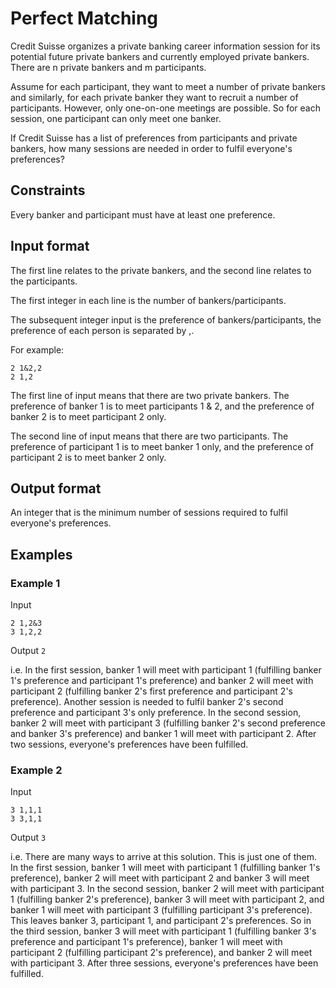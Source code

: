 # Perfect Matching
Credit Suisse organizes a private banking career information session for its potential future private bankers and currently employed private bankers. There are n private bankers and m participants.

Assume for each participant, they want to meet a number of private bankers and similarly, for each private banker they want to recruit a number of participants. However, only one-on-one meetings are possible. So for each session, one participant can only meet one banker.

If Credit Suisse has a list of preferences from participants and private bankers, how many sessions are needed in order to fulfil everyone's preferences?

## Constraints
Every banker and participant must have at least one preference.
## Input format
The first line relates to the private bankers, and the second line relates to the participants.

The first integer in each line is the number of bankers/participants.

The subsequent integer input is the preference of bankers/participants, the preference of each person is separated by ,.

For example:
```
2 1&2,2
2 1,2
```
The first line of input means that there are two private bankers. The preference of banker 1 is to meet participants 1 & 2, and the preference of banker 2 is to meet participant 2 only.

The second line of input means that there are two participants. The preference of participant 1 is to meet banker 1 only, and the preference of participant 2 is to meet banker 2 only.

## Output format
An integer that is the minimum number of sessions required to fulfil everyone's preferences.

## Examples
### Example 1
Input
```
2 1,2&3
3 1,2,2
```
Output
`2`

i.e. In the first session, banker 1 will meet with participant 1 (fulfilling banker 1's preference and participant 1's preference) and banker 2 will meet with participant 2 (fulfilling banker 2's first preference and participant 2's preference). Another session is needed to fulfil banker 2's second preference and participant 3's only preference. In the second session, banker 2 will meet with participant 3 (fulfilling banker 2's second preference and banker 3's preference) and banker 1 will meet with participant 2. After two sessions, everyone's preferences have been fulfilled.

### Example 2
Input
```
3 1,1,1
3 3,1,1
```
Output
`3`

i.e. There are many ways to arrive at this solution. This is just one of them. In the first session, banker 1 will meet with participant 1 (fulfilling banker 1's preference), banker 2 will meet with participant 2 and banker 3 will meet with participant 3. In the second session, banker 2 will meet with participant 1 (fulfilling banker 2's preference), banker 3 will meet with participant 2, and banker 1 will meet with participant 3 (fulfilling participant 3's preference). This leaves banker 3, participant 1, and participant 2's preferences. So in the third session, banker 3 will meet with participant 1 (fulfilling banker 3's preference and participant 1's preference), banker 1 will meet with participant 2 (fulfilling participant 2's preference), and banker 2 will meet with participant 3. After three sessions, everyone's preferences have been fulfilled.

